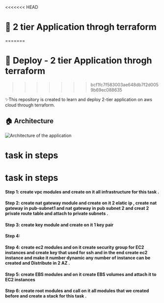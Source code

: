 <<<<<<< HEAD
# 🚀  2 tier Application throgh terraform 
=======
# 🚀 Deploy - 2 tier Application throgh terraform 
>>>>>>> bcf1fc7f583003ae648db7f2d0059b69ec088635

✨This repository is created to learn and deploy  2-tier application on aws cloud through terraform. 

## 🏠 Architecture
![Architecture of the application](architecture.gif)

# task in steps
# task in steps
#### Step 1: create vpc modules and create on it all infrastructure for this  task .
#### Step 2: create nat gateway module and create on it 2 elatic ip , create nat gateway in pub-subnet1 and nat gateway in pub subnet 2 and creat 2 private route table and attach to private subnets  .
#### Step 3:  create key module and create on it 1 key pair 
#### Step 4: 
#### Step 4: create ec2 modules and on it create security group for EC2 instances  and create key that used for ssh and in the end create ec2 instance and make it number dynamic any number of instance can be created  and Distribute in 2 AZ  . 
#### Step 5: create EBS modules and on it create EBS volumes and attach it to EC2 instances 
#### Step 6: create root modules and call on it all modules that we created before and create a stack for this task .

